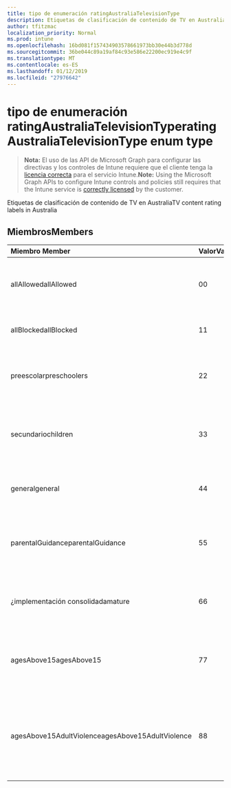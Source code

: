 ```yaml
---
title: tipo de enumeración ratingAustraliaTelevisionType
description: Etiquetas de clasificación de contenido de TV en Australia
author: tfitzmac
localization_priority: Normal
ms.prod: intune
ms.openlocfilehash: 16bd081f157434903578661973bb30e44b3d778d
ms.sourcegitcommit: 36be044c89a19af84c93e586e22200ec919e4c9f
ms.translationtype: MT
ms.contentlocale: es-ES
ms.lasthandoff: 01/12/2019
ms.locfileid: "27976642"
---
```

# <a name="ratingaustraliatelevisiontype-enum-type"></a><span data-ttu-id="fb117-103">tipo de enumeración ratingAustraliaTelevisionType</span><span class="sxs-lookup"><span data-stu-id="fb117-103">ratingAustraliaTelevisionType enum type</span></span>

> <span data-ttu-id="fb117-104">**Nota:** El uso de las API de Microsoft Graph para configurar las directivas y los controles de Intune requiere que el cliente tenga la [licencia correcta](https://go.microsoft.com/fwlink/?linkid=839381) para el servicio Intune.</span><span class="sxs-lookup"><span data-stu-id="fb117-104">**Note:** Using the Microsoft Graph APIs to configure Intune controls and policies still requires that the Intune service is [correctly licensed](https://go.microsoft.com/fwlink/?linkid=839381) by the customer.</span></span>

<span data-ttu-id="fb117-105">Etiquetas de clasificación de contenido de TV en Australia</span><span class="sxs-lookup"><span data-stu-id="fb117-105">TV content rating labels in Australia</span></span>
## <a name="members"></a><span data-ttu-id="fb117-106">Miembros</span><span class="sxs-lookup"><span data-stu-id="fb117-106">Members</span></span>
|<span data-ttu-id="fb117-107">Miembro	</span><span class="sxs-lookup"><span data-stu-id="fb117-107">Member</span></span>|<span data-ttu-id="fb117-108">Valor</span><span class="sxs-lookup"><span data-stu-id="fb117-108">Value</span></span>|<span data-ttu-id="fb117-109">Descripción</span><span class="sxs-lookup"><span data-stu-id="fb117-109">Description</span></span>|
|:---|:---|:---|
|<span data-ttu-id="fb117-110">allAllowed</span><span class="sxs-lookup"><span data-stu-id="fb117-110">allAllowed</span></span>|<span data-ttu-id="fb117-111">0</span><span class="sxs-lookup"><span data-stu-id="fb117-111">0</span></span>|<span data-ttu-id="fb117-112">Valor predeterminado, permitir que todos los TV muestra contenido</span><span class="sxs-lookup"><span data-stu-id="fb117-112">Default value, allow all TV shows content</span></span>|
|<span data-ttu-id="fb117-113">allBlocked</span><span class="sxs-lookup"><span data-stu-id="fb117-113">allBlocked</span></span>|<span data-ttu-id="fb117-114">1</span><span class="sxs-lookup"><span data-stu-id="fb117-114">1</span></span>|<span data-ttu-id="fb117-115">No permitir que cualquier TV muestra contenido</span><span class="sxs-lookup"><span data-stu-id="fb117-115">Do not allow any TV shows content</span></span>|
|<span data-ttu-id="fb117-116">preescolar</span><span class="sxs-lookup"><span data-stu-id="fb117-116">preschoolers</span></span>|<span data-ttu-id="fb117-117">2</span><span class="sxs-lookup"><span data-stu-id="fb117-117">2</span></span>|<span data-ttu-id="fb117-118">La clasificación de P está pensada para preescolar</span><span class="sxs-lookup"><span data-stu-id="fb117-118">The P classification is intended for preschoolers</span></span>|
|<span data-ttu-id="fb117-119">secundario</span><span class="sxs-lookup"><span data-stu-id="fb117-119">children</span></span>|<span data-ttu-id="fb117-120">3</span><span class="sxs-lookup"><span data-stu-id="fb117-120">3</span></span>|<span data-ttu-id="fb117-121">La clasificación de C está pensada para elementos secundarios en 14</span><span class="sxs-lookup"><span data-stu-id="fb117-121">The C classification is intended for children under 14</span></span>|
|<span data-ttu-id="fb117-122">general</span><span class="sxs-lookup"><span data-stu-id="fb117-122">general</span></span>|<span data-ttu-id="fb117-123">4</span><span class="sxs-lookup"><span data-stu-id="fb117-123">4</span></span>|<span data-ttu-id="fb117-124">La clasificación G es adecuada para todos los años</span><span class="sxs-lookup"><span data-stu-id="fb117-124">The G classification is suitable for all ages</span></span>|
|<span data-ttu-id="fb117-125">parentalGuidance</span><span class="sxs-lookup"><span data-stu-id="fb117-125">parentalGuidance</span></span>|<span data-ttu-id="fb117-126">5</span><span class="sxs-lookup"><span data-stu-id="fb117-126">5</span></span>|<span data-ttu-id="fb117-127">Se recomienda la clasificación de páginas para los visores de jóvenes</span><span class="sxs-lookup"><span data-stu-id="fb117-127">The PG classification is recommended for young viewers</span></span>|
|<span data-ttu-id="fb117-128">¿implementación consolidada</span><span class="sxs-lookup"><span data-stu-id="fb117-128">mature</span></span>|<span data-ttu-id="fb117-129">6</span><span class="sxs-lookup"><span data-stu-id="fb117-129">6</span></span>|<span data-ttu-id="fb117-130">La clasificación de M se recomienda para los visores de más de 15</span><span class="sxs-lookup"><span data-stu-id="fb117-130">The M classification is recommended for viewers over 15</span></span>|
|<span data-ttu-id="fb117-131">agesAbove15</span><span class="sxs-lookup"><span data-stu-id="fb117-131">agesAbove15</span></span>|<span data-ttu-id="fb117-132">7</span><span class="sxs-lookup"><span data-stu-id="fb117-132">7</span></span>|<span data-ttu-id="fb117-133">La clasificación de MA15 + no es adecuada para que los visores en 15</span><span class="sxs-lookup"><span data-stu-id="fb117-133">The MA15+ classification is not suitable for viewers under 15</span></span>|
|<span data-ttu-id="fb117-134">agesAbove15AdultViolence</span><span class="sxs-lookup"><span data-stu-id="fb117-134">agesAbove15AdultViolence</span></span>|<span data-ttu-id="fb117-135">8</span><span class="sxs-lookup"><span data-stu-id="fb117-135">8</span></span>|<span data-ttu-id="fb117-136">La clasificación de AV15 + no es adecuada para que los visores en 15, específico de violencia para adultos</span><span class="sxs-lookup"><span data-stu-id="fb117-136">The AV15+ classification is not suitable for viewers under 15, adult violence-specific</span></span>|



